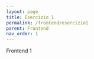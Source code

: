 ```yaml
---
layout: page
title: Esercizio 1
permalink: /frontend/esercizio1
parent: Frontend
nav_order: 1
---
```

Frontend 1